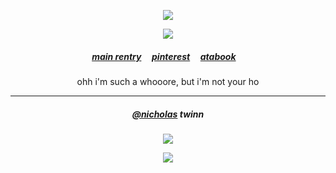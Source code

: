  
  
<p align="center"> <img src="https://komarev.com/ghpvc/?username=soulequine&label=souls&color=000000&style=plastic&base=20000" />
  </div>

<div align="center"> 
<p align="center"> <img src="https://cdn.discordapp.com/attachments/1297283509102182453/1309742371440820245/ken-carson-destroy-lonely.gif?ex=6742b023&is=67415ea3&hm=ca6e23912c6043c7453c82131f08554fb9349f638ad0429068171c84881967e8&" > </p> 
<div align="center"> 

 <p align="center"> 

##### [main rentry](https://rentry.co/gundecay) ‎ ‎‎  ‎‎ ‎‎ [pinterest](https://www.pinterest.com/decaysymbol) ‎ ‎‎  ‎‎ ‎‎ [atabook](https://sexsymbol.atabook.org) ‎ ‎‎  ‎‎ ‎‎  
 <p align="center">
<sup></sup>ohh i'm such a whooore, but i'm not your ho

***
<div align="center"> 

##### [@nicholas](https://github.com/hkittypastries) twinn
<p align="center"> <img src="https://github.com/user-attachments/assets/aff5b334-fd1f-4440-8827-6d694fcdd73f" > </p>  
<p align="center"> <img src="https://github.com/user-attachments/assets/45eae7b4-d5de-4e2f-8916-17a8069a7974" > </p>  


